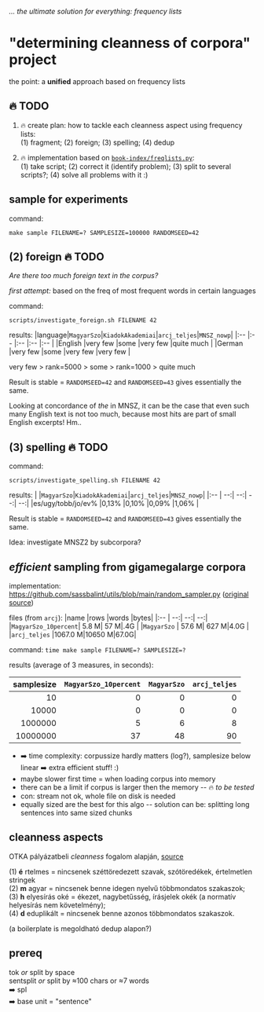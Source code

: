 _... the ultimate solution for everything: frequency lists_


# "determining cleanness of corpora" project 

the point: a __unified__ approach based on frequency lists


## :fire: TODO

1. :fire: create plan: how to tackle each cleanness aspect using frequency lists:\
(1) fragment;
(2) foreign;
(3) spelling;
(4) dedup

2. :fire: implementation based on [`book-index/freqlists.py`](https://github.com/sassbalint/book-index/blob/main/scripts/freqlists.py):\
(1) take script; (2) correct it (identify problem); (3) split to several scripts?; (4) solve all problems with it :)


## sample for experiments

command:
```
make sample FILENAME=? SAMPLESIZE=100000 RANDOMSEED=42
```


## (2) foreign :fire: TODO

_Are there too much foreign text in the corpus?_

_first attempt:_
based on the freq of most frequent words in certain languages

command:
```
scripts/investigate_foreign.sh FILENAME 42
```
results:
|language|`MagyarSzo`|`KiadokAkademiai`|`arcj_teljes`|`MNSZ_nowp`|
|:--     |:--        |:--              |:--          |:--        |
|English |very few   |some             |very few     |quite much |
|German  |very few   |some             |very few     |very few   |

very few > rank=5000 > some > rank=1000 > quite much

Result is stable = `RANDOMSEED=42` and `RANDOMSEED=43` gives essentially the same.

Looking at concordance of _the_ in MNSZ, it can be the case that
even such many English text is not too much,
because most hits are part of small English excerpts! Hm..


## (3) spelling :fire: TODO

command:
```
scripts/investigate_spelling.sh FILENAME 42
```
results:
|                   |`MagyarSzo`|`KiadokAkademiai`|`arcj_teljes`|`MNSZ_nowp`|
|:--                |        --:|              --:|          --:|        --:|
|es/ugy/tobb/jo/ev% |0,13%      |0,10%            |0,09%        |1,06%      |

Result is stable = `RANDOMSEED=42` and `RANDOMSEED=43` gives essentially the same.

Idea: investigate MNSZ2 by subcorpora?


## _efficient_ sampling from gigamegalarge corpora

implementation: https://github.com/sassbalint/utils/blob/main/random_sampler.py ([original source](http://metadatascience.com/2014/02/27/random-sampling-from-very-large-files))

files (from `arcj`):
|name                 |rows    |words  |bytes|
|:--                  |     --:|    --:|  --:|
|`MagyarSzo_10percent`|   5.8 M|   57 M|.4G  |
|`MagyarSzo`          |  57.6 M|  627 M|4.0G |
|`arcj_teljes`        |1067.0 M|10650 M|67.0G|

command:
`time make sample FILENAME=? SAMPLESIZE=?`

results (average of 3 measures, in seconds):
<!--
for i in 1 2 3 ; do for s in 10 10000 1000000 10000000 ; do for f in MagyarSzo_10percent MagyarSzo arcj_teljes ; do echo ; echo "$s   $f" ; time make sample FILENAME=$f SAMPLESIZE=$s ; done ; done > times$i 2>&1 ; done
-->

|samplesize|`MagyarSzo_10percent`|`MagyarSzo`|`arcj_teljes`|
|       --:|                  --:|        --:|          --:|
|        10|                    0|          0|            0|
|     10000|                    0|          0|            0|
|   1000000|                    5|          6|            8|
|  10000000|                   37|         48|           90|

* :arrow_right: time complexity: corpussize hardly matters (log?), samplesize below linear :arrow_right: extra efficient stuff! :)
* maybe slower first time = when loading corpus into memory
* there can be a limit if corpus is larger then the memory -- :fire: _to be tested_
* con: stream not ok, whole file on disk is needed
* equally sized are the best for this algo -- solution can be: splitting long sentences into same sized chunks


## cleanness aspects

OTKA pályázatbeli _cleanness_ fogalom alapján, [source](https://github.com/ril-lexknowrep/META/blob/main/wiki/korpuszok.md)

(1) __é__ rtelmes = nincsenek széttöredezett szavak, szótöredékek, értelmetlen stringek\
(2) __m__ agyar = nincsenek benne idegen nyelvű többmondatos szakaszok;\
(3) __h__ elyesírás oké = ékezet, nagybetűsség, írásjelek okék (a normatív helyesírás nem követelmény);\
(4) __d__ eduplikált = nincsenek benne azonos többmondatos szakaszok.

(a boilerplate is megoldható dedup alapon?)


## prereq

tok _or_ split by space\
sentsplit _or_ split by ≈100 chars or ≈7 words\
:arrow_right: spl\
:arrow_right: base unit = "sentence"
